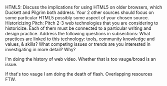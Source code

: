 HTML5: Discuss the implications for using HTML5 on older browsers, which Duckett and Pilgrim both address. Your 2 other sources should focus on some particular HTML5 possibly some aspect of your chosen source.
Historicizing Pitch: Pitch 2-3 web technologies that you are considering to historicize. Each of them must be connected to a particular writing and design practice. Address the following questions in subsections: What practices are linked to this technology: tools, community knowledge and values, & skills? What competing issues or trends are you interested in investigating in more detail? Why?

I'm doing the history of web video. Whether that is too vauge/broad is an issue.

If that's too vauge I am doing the death of flash. Overlapping resources FTW.
